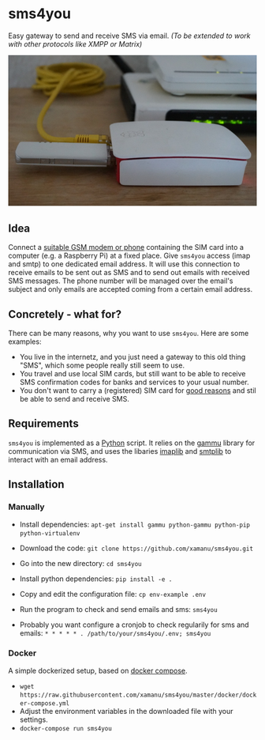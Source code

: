 # sms4you

Easy gateway to send and receive SMS via email. _(To be extended to work with other protocols like XMPP or Matrix)_

![sms4you on a Raspberry Pi](./sms4you-raspberry-pi.jpg)

## Idea

Connect a [suitable GSM modem or phone](https://wammu.eu/phones/) containing the SIM card into a computer (e.g. a Raspberry Pi) at a fixed place. Give `sms4you` access (imap and smtp) to one dedicated email address. It will use this connection to receive emails to be sent out as SMS and to send out emails with received SMS messages. The phone number will be managed over the email's subject and only emails are accepted coming from a certain email address.


## Concretely - what for?

There can be many reasons, why you want to use `sms4you`. Here are some examples:

* You live in the internetz, and you just need a gateway to this old thing "SMS", which some people really still seem to use.
* You travel and use local SIM cards, but still want to be able to receive SMS confirmation codes for banks and services to your usual number.
* You don't want to carry a (registered) SIM card for [good reasons](https://www.theguardian.com/technology/2016/apr/19/ss7-hack-us-congressman-calls-texts-location-snooping) and stil be able to send and receive SMS.

## Requirements

`sms4you` is implemented as a [Python]() script. It relies on the [gammu](https://wammu.eu/gammu/) library for communication via SMS, and uses the libaries [imaplib](https://docs.python.org/2/library/imaplib.html) and [smtplib](https://docs.python.org/2/library/smtplib.html) to interact with an email address.


## Installation

### Manually

* Install dependencies: `apt-get install gammu python-gammu python-pip python-virtualenv`
* Download the code: `git clone https://github.com/xamanu/sms4you.git`
* Go into the new directory: `cd sms4you`
* Install python dependencies: `pip install -e .`
* Copy and edit the configuration file: `cp env-example .env`
* Run the program to check and send emails and sms: `sms4you`

* Probably you want configure a cronjob to check regularily for sms and emails:
  `* * * * * . /path/to/your/sms4you/.env; sms4you`

### Docker

A simple dockerized setup, based on [docker compose](https://docs.docker.com/compose/).

* `wget https://raw.githubusercontent.com/xamanu/sms4you/master/docker/docker-compose.yml`
* Adjust the environment variables in the downloaded file with your settings.
* `docker-compose run sms4you`



